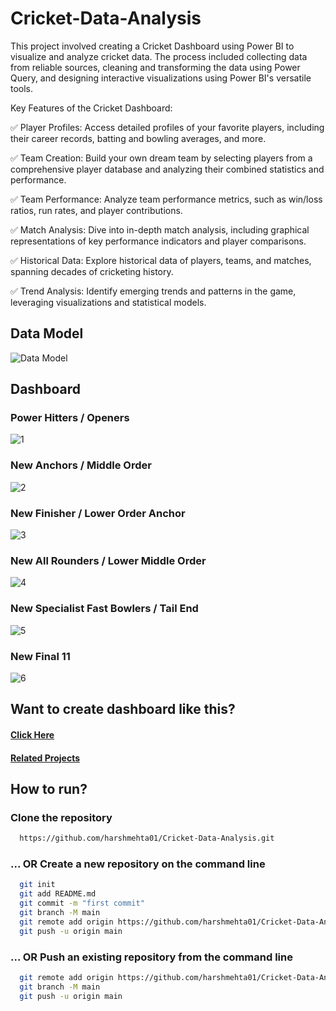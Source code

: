 # Cricket-Data-Analysis
This project involved creating a Cricket Dashboard using Power BI to visualize and analyze cricket data. The process included collecting data from reliable sources, cleaning and transforming the data using Power Query, and designing interactive visualizations using Power BI's versatile tools.

Key Features of the Cricket Dashboard:

✅ Player Profiles: Access detailed profiles of your favorite players, including their career records, batting and bowling averages, and more.

✅ Team Creation: Build your own dream team by selecting players from a comprehensive player database and analyzing their combined statistics and performance.

✅ Team Performance: Analyze team performance metrics, such as win/loss ratios, run rates, and player contributions.

✅ Match Analysis: Dive into in-depth match analysis, including graphical representations of key performance indicators and player comparisons.

✅ Historical Data: Explore historical data of players, teams, and matches, spanning decades of cricketing history.

✅ Trend Analysis: Identify emerging trends and patterns in the game, leveraging visualizations and statistical models.

## Data Model
![Data Model](https://github.com/harshmehta01/Cricket-Data-Analysis/assets/97782632/3b95e52e-3566-411b-bbdc-9728bfd189c3)

## Dashboard
### Power Hitters / Openers
![1](https://github.com/harshmehta01/Cricket-Data-Analysis/assets/97782632/23ac141a-52ff-4de1-91a5-f2a05302bc6e)

### New Anchors / Middle Order
![2](https://github.com/harshmehta01/Cricket-Data-Analysis/assets/97782632/23f6cd86-35ed-4476-9e3a-75a166b282d5)

### New Finisher / Lower Order Anchor
![3](https://github.com/harshmehta01/Cricket-Data-Analysis/assets/97782632/eca8da4c-1da0-4eb6-9f22-8ca31dbe14d6)

### New All Rounders / Lower Middle Order
![4](https://github.com/harshmehta01/Cricket-Data-Analysis/assets/97782632/f60839bf-9464-4794-91dd-3b22163973de)

### New Specialist Fast Bowlers / Tail End
![5](https://github.com/harshmehta01/Cricket-Data-Analysis/assets/97782632/a534b813-9d7f-4ced-94c7-15d1ed6f33f0)

### New Final 11
![6](https://github.com/harshmehta01/Cricket-Data-Analysis/assets/97782632/a791006d-71e7-431e-819d-9a4def533ec4)

## Want to create dashboard like this?
#### [Click Here](https://www.youtube.com/watch?v=4QkYy1wANXA&t=3285s)
#### [Related Projects](https://codebasics.io/resources)

## How to run?
### Clone the repository
```bash
  https://github.com/harshmehta01/Cricket-Data-Analysis.git
```
### ... OR Create a new repository on the command line
```bash
  git init
  git add README.md
  git commit -m "first commit"
  git branch -M main
  git remote add origin https://github.com/harshmehta01/Cricket-Data-Analysis.git
  git push -u origin main
```
### ... OR Push an existing repository from the command line
```bash
  git remote add origin https://github.com/harshmehta01/Cricket-Data-Analysis.git
  git branch -M main
  git push -u origin main
```
